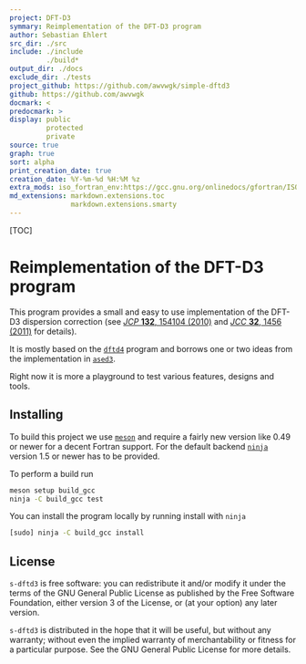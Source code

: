 ```yaml
---
project: DFT-D3
symmary: Reimplementation of the DFT-D3 program
author: Sebastian Ehlert
src_dir: ./src
include: ./include
         ./build*
output_dir: ./docs
exclude_dir: ./tests
project_github: https://github.com/awvwgk/simple-dftd3
github: https://github.com/awvwgk
docmark: <
predocmark: >
display: public
         protected
         private
source: true
graph: true
sort: alpha
print_creation_date: true
creation_date: %Y-%m-%d %H:%M %z
extra_mods: iso_fortran_env:https://gcc.gnu.org/onlinedocs/gfortran/ISO_005fFORTRAN_005fENV.html
md_extensions: markdown.extensions.toc
               markdown.extensions.smarty
---
```


[TOC]

# Reimplementation of the DFT-D3 program

This program provides a small and easy to use implementation of the DFT-D3
dispersion correction
(see [*JCP* **132**, 154104 (2010)](https://dx.doi.org/10.1063/1.3382344)
and [*JCC* **32**, 1456 (2011)](https://dx.doi.org/10.1002/jcc.21759) for details).

It is mostly based on the [`dftd4`](https://github.com/dftd4/dftd4) program and
borrows one or two ideas from the implementation in [`ased3`](https://github.com/ehermes/ased3).

Right now it is more a playground to test various features, designs and tools.

## Installing

To build this project we use [`meson`](https://mesonbuild.com/) and require
a fairly new version like 0.49 or newer for a decent Fortran support.
For the default backend [`ninja`](https://ninja-build.org/) version 1.5 or newer
has to be provided.

To perform a build run

```bash
meson setup build_gcc
ninja -C build_gcc test
```

You can install the program locally by running install with `ninja`

```bash
[sudo] ninja -C build_gcc install
```

## License

`s-dftd3` is free software: you can redistribute it and/or modify it under
the terms of the GNU General Public License as published by
the Free Software Foundation, either version 3 of the License, or
(at your option) any later version.

`s-dftd3` is distributed in the hope that it will be useful,
but without any warranty; without even the implied warranty of
merchantability or fitness for a particular purpose.  See the
GNU General Public License for more details.
